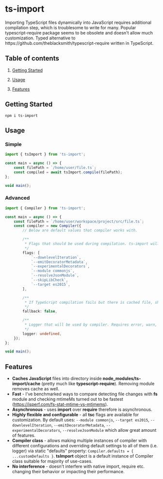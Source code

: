<p align="center">
    <h1>ts-import</h1>
    <div>Importing TypeScript files dynamically into JavaScript requires additional compilation step, which is troublesome to write for many. Popular typescript-require package seems to be obsolete and doesn't allow much customization. Typed alternative to https://github.com/theblacksmith/typescript-require written in TypeScript.</div>
</p>

## Table of contents

1. [Getting Started](#getting-started)

2. [Usage](#usage)

3. [Features](#features)

## Getting Started

`npm i ts-import`

## Usage

### Simple

```ts
import { tsImport } from 'ts-import';

const main = async () => {
    const filePath = `/home/user/file.ts`;
    const compiled = await tsImport.compile(filePath);
};

void main();
```

### Advanced

```ts
import { Compiler } from 'ts-import';

const main = async () => {
    const filePath = `/home/user/workspace/project/src/file.ts`;
    const compiler = new Compiler({
        // Below are default values that compiler works with.

        /**
         * Flags that should be used during compilation. ts-import will add rootDir and outDir if they are not specified. If you use --project tsconfig.json flag, your rootDir and outDir flags will be overriden by ts-import unless you specify them here.
         */
        flags: [
            `--downlevelIteration`,
            `--emitDecoratorMetadata`,
            `--experimentalDecorators`,
            `--module commonjs`,
            `--resolveJsonModule`,
            `--skipLibCheck`,
            `--target es2015`,
        ],

        /**
         * If TypeScript compilation fails but there is cached file, should it be loaded? Default: false
         */
        fallback: false,

        /**
         * Logger that will be used by compiler. Requires error, warn, info and debug functions. Default: undefined
         */
        logger: undefined,
    });
};

void main();
```

## Features

-   **Caches JavaScript** files into directory inside **node_modules/ts-import/cache** (pretty much like **typescript-require**). Removing module removes cache as well.
-   **Fast** - I've benchmarked ways to compare detecting file changes with **fs** module and checking mtimeMs turned out to be fastest (https://jsperf.com/fs-stat-mtime-vs-mtimems).
-   **Asynchronous** - uses **import** over **require** therefore is asynchronous.
-   **Highly flexible and configurable** - all **tsc** flags are available for customization. By default uses: `--module commonjs`, `--target es2015`, `--downlevelIteration`, `--emitDecoratorMetadata`, `--experimentalDecorators`, `--resolveJsonModule` which allow great amount of features.
-   **Compiler class** - allows making multiple instances of compiler with different configurations and overriding default settings to all of them (i.e. logger) via static "defaults" property: `Compiler.defaults = { ...customDefaults }`. **tsImport** object is a default instance of Compiler class suitable for majority of use-cases.
-   **No interference** - doesn't interfere with native import, require etc. changing their behavior or impacting their performance.
